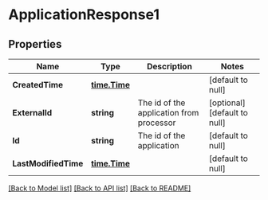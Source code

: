 # ApplicationResponse1

## Properties
Name | Type | Description | Notes
------------ | ------------- | ------------- | -------------
**CreatedTime** | [**time.Time**](time.Time.md) |  | [default to null]
**ExternalId** | **string** | The id of the application from processor | [optional] [default to null]
**Id** | **string** | The id of the application | [default to null]
**LastModifiedTime** | [**time.Time**](time.Time.md) |  | [default to null]

[[Back to Model list]](../README.md#documentation-for-models) [[Back to API list]](../README.md#documentation-for-api-endpoints) [[Back to README]](../README.md)

